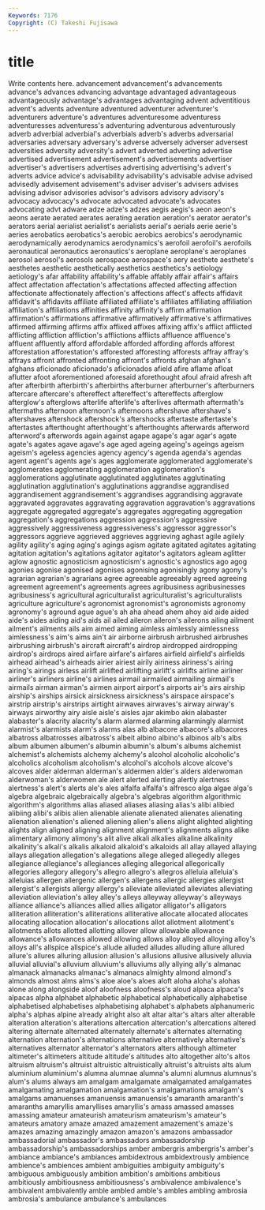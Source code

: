 ```yaml
---
Keywords: 7176 
Copyright: (C) Takeshi Fujisawa
---
```


# title

Write contents here.
advancement advancement's advancements advance's advances advancing advantage advantaged advantageous advantageously
advantage's advantages advantaging advent adventitious advent's advents adventure adventured adventurer
adventurer's adventurers adventure's adventures adventuresome adventuress adventuresses adventuress's adventuring adventurous
adventurously adverb adverbial adverbial's adverbials adverb's adverbs adversarial adversaries adversary
adversary's adverse adversely adverser adversest adversities adversity adversity's advert adverted
adverting advertise advertised advertisement advertisement's advertisements advertiser advertiser's advertisers advertises
advertising advertising's advert's adverts advice advice's advisability advisability's advisable advise
advised advisedly advisement advisement's adviser adviser's advisers advises advising advisor
advisories advisor's advisors advisory advisory's advocacy advocacy's advocate advocated advocate's
advocates advocating advt adware adze adze's adzes aegis aegis's aeon
aeon's aeons aerate aerated aerates aerating aeration aeration's aerator aerator's
aerators aerial aerialist aerialist's aerialists aerial's aerials aerie aerie's aeries
aerobatics aerobatics's aerobic aerobics aerobics's aerodynamic aerodynamically aerodynamics aerodynamics's aerofoil
aerofoil's aerofoils aeronautical aeronautics aeronautics's aeroplane aeroplane's aeroplanes aerosol aerosol's
aerosols aerospace aerospace's aery aesthete aesthete's aesthetes aesthetic aesthetically aesthetics
aesthetics's aetiology aetiology's afar affability affability's affable affably affair affair's
affairs affect affectation affectation's affectations affected affecting affection affectionate affectionately
affection's affections affect's affects affidavit affidavit's affidavits affiliate affiliated affiliate's
affiliates affiliating affiliation affiliation's affiliations affinities affinity affinity's affirm affirmation
affirmation's affirmations affirmative affirmatively affirmative's affirmatives affirmed affirming affirms affix
affixed affixes affixing affix's afflict afflicted afflicting affliction affliction's afflictions
afflicts affluence affluence's affluent affluently afford affordable afforded affording affords
afforest afforestation afforestation's afforested afforesting afforests affray affray's affrays affront
affronted affronting affront's affronts afghan afghan's afghans aficionado aficionado's aficionados
afield afire aflame afloat aflutter afoot aforementioned aforesaid aforethought afoul
afraid afresh aft after afterbirth afterbirth's afterbirths afterburner afterburner's afterburners
aftercare aftercare's aftereffect aftereffect's aftereffects afterglow afterglow's afterglows afterlife afterlife's
afterlives aftermath aftermath's aftermaths afternoon afternoon's afternoons aftershave aftershave's aftershaves
aftershock aftershock's aftershocks aftertaste aftertaste's aftertastes afterthought afterthought's afterthoughts afterwards
afterword afterword's afterwords again against agape agape's agar agar's agate
agate's agates agave agave's age aged ageing ageing's ageings ageism
ageism's ageless agencies agency agency's agenda agenda's agendas agent agent's
agents age's ages agglomerate agglomerated agglomerate's agglomerates agglomerating agglomeration agglomeration's
agglomerations agglutinate agglutinated agglutinates agglutinating agglutination agglutination's agglutinations aggrandise aggrandised
aggrandisement aggrandisement's aggrandises aggrandising aggravate aggravated aggravates aggravating aggravation aggravation's
aggravations aggregate aggregated aggregate's aggregates aggregating aggregation aggregation's aggregations aggression
aggression's aggressive aggressively aggressiveness aggressiveness's aggressor aggressor's aggressors aggrieve aggrieved
aggrieves aggrieving aghast agile agilely agility agility's aging aging's agings
agism agitate agitated agitates agitating agitation agitation's agitations agitator agitator's
agitators agleam aglitter aglow agnostic agnosticism agnosticism's agnostic's agnostics ago
agog agonies agonise agonised agonises agonising agonisingly agony agony's agrarian
agrarian's agrarians agree agreeable agreeably agreed agreeing agreement agreement's agreements
agrees agribusiness agribusinesses agribusiness's agricultural agriculturalist agriculturalist's agriculturalists agriculture agriculture's
agronomist agronomist's agronomists agronomy agronomy's aground ague ague's ah aha
ahead ahem ahoy aid aide aided aide's aides aiding aid's
aids ail ailed aileron aileron's ailerons ailing ailment ailment's ailments
ails aim aimed aiming aimless aimlessly aimlessness aimlessness's aim's aims
ain't air airborne airbrush airbrushed airbrushes airbrushing airbrush's aircraft aircraft's
airdrop airdropped airdropping airdrop's airdrops aired airfare airfare's airfares airfield
airfield's airfields airhead airhead's airheads airier airiest airily airiness airiness's
airing airing's airings airless airlift airlifted airlifting airlift's airlifts airline
airliner airliner's airliners airline's airlines airmail airmailed airmailing airmail's airmails
airman airman's airmen airport airport's airports air's airs airship airship's
airships airsick airsickness airsickness's airspace airspace's airstrip airstrip's airstrips airtight
airwaves airwaves's airway airway's airways airworthy airy aisle aisle's aisles
ajar akimbo akin alabaster alabaster's alacrity alacrity's alarm alarmed alarming
alarmingly alarmist alarmist's alarmists alarm's alarms alas alb albacore albacore's
albacores albatross albatrosses albatross's albeit albino albino's albinos alb's albs
album albumen albumen's albumin albumin's album's albums alchemist alchemist's alchemists
alchemy alchemy's alcohol alcoholic alcoholic's alcoholics alcoholism alcoholism's alcohol's alcohols
alcove alcove's alcoves alder alderman alderman's aldermen alder's alders alderwoman
alderwoman's alderwomen ale alert alerted alerting alertly alertness alertness's alert's
alerts ale's ales alfalfa alfalfa's alfresco alga algae alga's algebra
algebraic algebraically algebra's algebras algorithm algorithmic algorithm's algorithms alias aliased
aliases aliasing alias's alibi alibied alibiing alibi's alibis alien alienable
alienate alienated alienates alienating alienation alienation's aliened aliening alien's aliens
alight alighted alighting alights align aligned aligning alignment alignment's alignments
aligns alike alimentary alimony alimony's alit alive alkali alkalies alkaline
alkalinity alkalinity's alkali's alkalis alkaloid alkaloid's alkaloids all allay allayed
allaying allays allegation allegation's allegations allege alleged allegedly alleges allegiance
allegiance's allegiances alleging allegorical allegorically allegories allegory allegory's allegro allegro's
allegros alleluia alleluia's alleluias allergen allergenic allergen's allergens allergic allergies
allergist allergist's allergists allergy allergy's alleviate alleviated alleviates alleviating alleviation
alleviation's alley alley's alleys alleyway alleyway's alleyways alliance alliance's alliances
allied allies alligator alligator's alligators alliteration alliteration's alliterations alliterative allocate
allocated allocates allocating allocation allocation's allocations allot allotment allotment's allotments
allots allotted allotting allover allow allowable allowance allowance's allowances allowed
allowing allows alloy alloyed alloying alloy's alloys all's allspice allspice's
allude alluded alludes alluding allure allured allure's allures alluring allusion
allusion's allusions allusive allusively alluvia alluvial alluvial's alluvium alluvium's alluviums
ally allying ally's almanac almanack almanacks almanac's almanacs almighty almond
almond's almonds almost alms alms's aloe aloe's aloes aloft aloha
aloha's alohas alone along alongside aloof aloofness aloofness's aloud alpaca
alpaca's alpacas alpha alphabet alphabetic alphabetical alphabetically alphabetise alphabetised alphabetises
alphabetising alphabet's alphabets alphanumeric alpha's alphas alpine already alright also
alt altar altar's altars alter alterable alteration alteration's alterations altercation
altercation's altercations altered altering alternate alternated alternately alternate's alternates alternating
alternation alternation's alternations alternative alternatively alternative's alternatives alternator alternator's alternators
alters although altimeter altimeter's altimeters altitude altitude's altitudes alto altogether
alto's altos altruism altruism's altruist altruistic altruistically altruist's altruists alts
alum aluminium aluminium's alumna alumnae alumna's alumni alumnus alumnus's alum's
alums always am amalgam amalgamate amalgamated amalgamates amalgamating amalgamation amalgamation's
amalgamations amalgam's amalgams amanuenses amanuensis amanuensis's amaranth amaranth's amaranths amaryllis
amaryllises amaryllis's amass amassed amasses amassing amateur amateurish amateurism amateurism's
amateur's amateurs amatory amaze amazed amazement amazement's amaze's amazes amazing
amazingly amazon amazon's amazons ambassador ambassadorial ambassador's ambassadors ambassadorship ambassadorship's
ambassadorships amber ambergris ambergris's amber's ambiance ambiance's ambiances ambidextrous ambidextrously
ambience ambience's ambiences ambient ambiguities ambiguity ambiguity's ambiguous ambiguously ambition
ambition's ambitions ambitious ambitiously ambitiousness ambitiousness's ambivalence ambivalence's ambivalent ambivalently
amble ambled amble's ambles ambling ambrosia ambrosia's ambulance ambulance's ambulances

